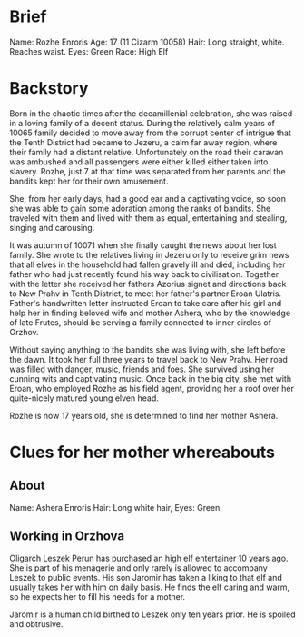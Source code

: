 # Brief

Name: Rozhe Enroris
Age: 17 (11 Cizarm 10058)
Hair: Long straight, white. Reaches waist.
Eyes: Green
Race: High Elf

# Backstory

Born in the chaotic times after the decamillenial celebration, she was raised
in a loving family of a decent status. During the relatively calm years of
10065 family decided to move away from the corrupt center of intrigue that
the Tenth District had became to Jezeru, a calm far away region, where their
family had a distant relative. Unfortunately on the road their caravan was
ambushed and all passengers were either killed either taken into slavery.
Rozhe, just 7 at that time was separated from her parents and the bandits kept
her for their own amusement.

She, from her early days, had a good ear and a captivating voice, so soon she
was able to gain some adoration among the ranks of bandits. She traveled with
them and lived with them as equal, entertaining and stealing, singing and
carousing.

It was autumn of 10071 when she finally caught the news about her lost family.
She wrote to the relatives living in Jezeru only to receive grim news that all
elves in the household had fallen gravely ill and died, including her father
who had just recently found his way back to civilisation. Together with the
letter she received her fathers Azorius signet and directions back to New Prahv
in Tenth District, to meet her father's partner Eroan Ulatris. Father's
handwritten letter instructed Eroan to take care after his girl and help her in
finding beloved wife and mother Ashera, who by the knowledge of late Frutes,
should be serving a family connected to inner circles of Orzhov.

Without saying anything to the bandits she was living with, she left before the
dawn. It took her full three years to travel back to New Prahv. Her road was
filled with danger, music, friends and foes. She survived using her cunning
wits and captivating music. Once back in the big city, she met with Eroan, who
employed Rozhe as his field agent, providing her a roof over her quite-nicely
matured young elven head.

Rozhe is now 17 years old, she is determined to find her mother Ashera.

# Clues for her mother whereabouts

## About

Name: Ashera Enroris
Hair: Long white hair, 
Eyes: Green

## Working in Orzhova

Oligarch Leszek Perun has purchased an high elf entertainer 10 years ago.
She is part of his menagerie and only rarely is allowed to accompany
Leszek to public events. His son Jaromir has taken a liking to that elf
and usually takes her with him on daily basis. He finds the elf caring
and warm, so he expects her to fill his needs for a mother.

Jaromir is a human child birthed to Leszek only ten years prior. He is spoiled
and obtrusive.


